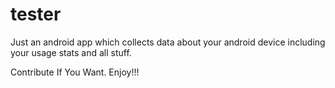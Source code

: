 tester
======
Just an android app which collects data about your android device including your usage stats and all stuff.

Contribute If You Want. Enjoy!!!
